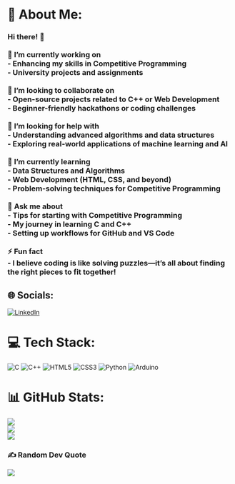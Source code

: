# 💫 About Me:
### Hi there! 👋  <br><br>🔭 **I’m currently working on**  <br>- Enhancing my skills in Competitive Programming  <br>- University projects and assignments <br><br>👯 **I’m looking to collaborate on**  <br>- Open-source projects related to C++ or Web Development  <br>- Beginner-friendly hackathons or coding challenges  <br><br>🤝 **I’m looking for help with**  <br>- Understanding advanced algorithms and data structures  <br>- Exploring real-world applications of machine learning and AI  <br><br>🌱 **I’m currently learning**  <br>- Data Structures and Algorithms  <br>- Web Development (HTML, CSS, and beyond)  <br>- Problem-solving techniques for Competitive Programming  <br><br>💬 **Ask me about**  <br>- Tips for starting with Competitive Programming  <br>- My journey in learning C and C++  <br>- Setting up workflows for GitHub and VS Code  <br><br>⚡ **Fun fact**  <br>- I believe coding is like solving puzzles—it’s all about finding the right pieces to fit together!  <br>


## 🌐 Socials:
[![LinkedIn](https://img.shields.io/badge/LinkedIn-%230077B5.svg?logo=linkedin&logoColor=white)](https://linkedin.com/in/jannatul-ferdous-b504831b3) 

# 💻 Tech Stack:
![C](https://img.shields.io/badge/c-%2300599C.svg?style=flat&logo=c&logoColor=white) ![C++](https://img.shields.io/badge/c++-%2300599C.svg?style=flat&logo=c%2B%2B&logoColor=white) ![HTML5](https://img.shields.io/badge/html5-%23E34F26.svg?style=flat&logo=html5&logoColor=white) ![CSS3](https://img.shields.io/badge/css3-%231572B6.svg?style=flat&logo=css3&logoColor=white) ![Python](https://img.shields.io/badge/python-3670A0?style=flat&logo=python&logoColor=ffdd54) ![Arduino](https://img.shields.io/badge/-Arduino-00979D?style=flat&logo=Arduino&logoColor=white)
# 📊 GitHub Stats:
![](https://github-readme-stats.vercel.app/api?username=jjannat04&theme=radical&hide_border=false&include_all_commits=false&count_private=false)<br/>
![](https://github-readme-streak-stats.herokuapp.com/?user=jjannat04&theme=radical&hide_border=false)<br/>
![](https://github-readme-stats.vercel.app/api/top-langs/?username=jjannat04&theme=radical&hide_border=false&include_all_commits=false&count_private=false&layout=compact)

### ✍️ Random Dev Quote
![](https://quotes-github-readme.vercel.app/api?type=horizontal&theme=tokyonight)

<!-- Proudly created with GPRM ( https://gprm.itsvg.in ) -->
